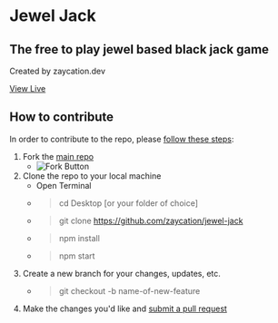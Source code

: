 # Jewel Jack

## The free to play jewel based black jack game

Created by zaycation.dev

[View Live](https://jewel-jack.netlify.app)

## How to contribute

In order to contribute to the repo, please [follow these steps](https://codeburst.io/a-step-by-step-guide-to-making-your-first-github-contribution-5302260a2940):

1. Fork the [main repo](https://github.com/zaycation/jewel-jack)
   - ![Fork Button](https://i.imgur.com/iMvZZTx.png)
2. Clone the repo to your local machine
   - Open Terminal
   - > cd Desktop [or your folder of choice]
   - > git clone https://github.com/zaycation/jewel-jack
   - > npm install
   - > npm start
3. Create a new branch for your changes, updates, etc.
   - > git checkout -b name-of-new-feature
4. Make the changes you'd like and [submit a pull request](https://opensource.com/article/19/7/create-pull-request-github)
